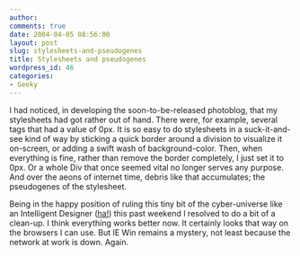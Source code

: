 ```yaml
---
author:
comments: true
date: 2004-04-05 08:56:00
layout: post
slug: stylesheets-and-pseudogenes
title: Stylesheets and pseudogenes
wordpress_id: 46
categories:
- Geeky
---
```


I had noticed, in developing the soon-to-be-released photoblog, that my stylesheets had got rather out of hand. There were, for example, several tags that had a value of 0px. It is so easy to do stylesheets in a suck-it-and-see kind of way by sticking a quick border around a division to visualize it on-screen, or adding a swift wash of background-color. Then, when everything is fine, rather than remove the border completely, I just set it to 0px. Or a whole Div that once seemed vital no longer serves any purpose. And over the aeons of internet time, debris like that accumulates; the pseudogenes of the stylesheet.

Being in the happy position of ruling this tiny bit of the cyber-universe like an Intelligent Designer ([ha!](http://www.talkdesign.org/)) this past weekend I resolved to do a bit of a clean-up. I think everything works better now. It certainly looks that way on the browsers I can use. But IE Win remains a mystery, not least because the network at work is down. Again.
